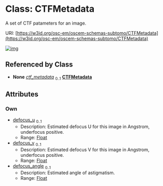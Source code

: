 
# Class: CTFMetadata

A set of CTF patameters for an image.

URI: [https://w3id.org/osc-em/oscem-schemas-subtomo/CTFMetadata](https://w3id.org/osc-em/oscem-schemas-subtomo/CTFMetadata)


[![img](https://yuml.me/diagram/nofunky;dir:TB/class/[AcquisitionMetadataMixin]++-%20ctf_metadata%200..1>[CTFMetadata&#124;defocus_u:float%20%3F;defocus_v:float%20%3F;defocus_angle:float%20%3F],[AcquisitionMetadataMixin])](https://yuml.me/diagram/nofunky;dir:TB/class/[AcquisitionMetadataMixin]++-%20ctf_metadata%200..1>[CTFMetadata&#124;defocus_u:float%20%3F;defocus_v:float%20%3F;defocus_angle:float%20%3F],[AcquisitionMetadataMixin])

## Referenced by Class

 *  **None** *[ctf_metadata](ctf_metadata.md)*  <sub>0..1</sub>  **[CTFMetadata](CTFMetadata.md)**

## Attributes


### Own

 * [defocus_u](defocus_u.md)  <sub>0..1</sub>
     * Description: Estimated defocus U for this image in Angstrom, underfocus positive.
     * Range: [Float](types/Float.md)
 * [defocus_v](defocus_v.md)  <sub>0..1</sub>
     * Description: Estimated defocus V for this image in Angstrom, underfocus positive.
     * Range: [Float](types/Float.md)
 * [defocus_angle](defocus_angle.md)  <sub>0..1</sub>
     * Description: Estimated angle of astigmatism.
     * Range: [Float](types/Float.md)
